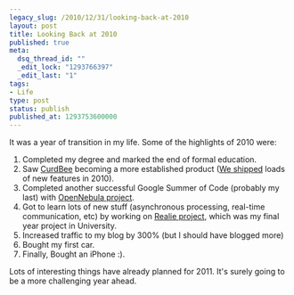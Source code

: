 ```yaml
---
legacy_slug: /2010/12/31/looking-back-at-2010
layout: post
title: Looking Back at 2010
published: true
meta:
  dsq_thread_id: ""
  _edit_lock: "1293766397"
  _edit_last: "1"
tags:
- Life
type: post
status: publish
published_at: 1293753600000
---
```

It was a year of transition in my life. Some of the highlights of 2010 were:
<ol>
<li> Completed my degree and marked the end of formal education.</li>
<li>Saw <a href="http://curdbee.com">CurdBee</a> becoming a more established product (<a href="http://vesess.com/tags/curdbee/">We shipped</a> loads of new features in 2010). </li>
<li>Completed another successful Google Summer of Code (probably my last) with <a href="http://www.web2media.net/laktek/tag/opennebula/">OpenNebula project</a>.</li>
<li>Got to learn lots of new stuff (asynchronous processing, real-time communication, etc) by working on <a href="http://www.web2media.net/laktek/tag/realie/">Realie project</a>, which was my final year project in University.</li>
<li>Increased traffic to my blog by 300% (but I should have blogged more)</li>
<li>Bought my first car.</li>
<li>Finally, Bought an iPhone :).</li>
</ol>

Lots of interesting things have already planned for 2011. It's surely going to be a more challenging year ahead.
